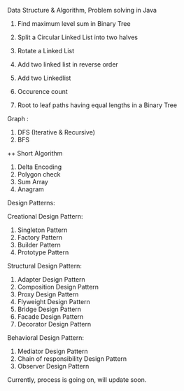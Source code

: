 Data Structure & Algorithm, Problem solving in Java

1. Find maximum level sum in Binary Tree

2. Split a Circular Linked List into two halves

3. Rotate a Linked List

4. Add two linked list in reverse order

5. Add two Linkedlist

6. Occurence count

7. Root to leaf paths having equal lengths in a Binary Tree


Graph : 
1. DFS (Iterative & Recursive)
2. BFS

++ Short Algorithm
1. Delta Encoding
2. Polygon check
3. Sum Array
4. Anagram

Design Patterns:

Creational Design Pattern:
 1. Singleton Pattern 
 2. Factory Pattern
 3. Builder Pattern
 4. Prototype Pattern
 
Structural Design Pattern:
 1. Adapter Design Pattern
 2. Composition Design Pattern
 3. Proxy Design Pattern
 4. Flyweight Design Pattern
 5. Bridge Design Pattern
 6. Facade Design Pattern
 7. Decorator Design Pattern
 
Behavioral Design Pattern:
 1. Mediator Design Pattern
 2. Chain of responsibility Design Pattern
 3. Observer Design Pattern
 
 
 
Currently, process is going on, will update soon.
